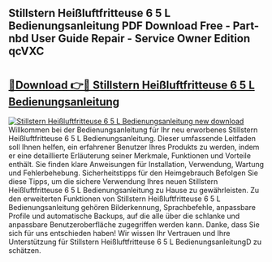 ## Stillstern Heißluftfritteuse 6 5 L Bedienungsanleitung PDF Download Free - Part-nbd User Guide Repair - Service Owner Edition qcVXC

# <h2><a href="http://df5h4lo.blite.top/?on=Stillstern+Hei%c3%9fluftfritteuse+6+5+L+Bedienungsanleitung">🔗Download 👉🔴 Stillstern Heißluftfritteuse 6 5 L Bedienungsanleitung</a></h2>

[![Stillstern Heißluftfritteuse 6 5 L Bedienungsanleitung new download](https://i.imgur.com/lujVjoI.png)](http://df5h4lo.blite.top/?on=Stillstern+Hei%c3%9fluftfritteuse+6+5+L+Bedienungsanleitung)
Willkommen bei der Bedienungsanleitung für Ihr neu erworbenes Stillstern Heißluftfritteuse 6 5 L Bedienungsanleitung. Dieser umfassende Leitfaden soll Ihnen helfen, ein erfahrener Benutzer Ihres Produkts zu werden, indem er eine detaillierte Erläuterung seiner Merkmale, Funktionen und Vorteile enthält. Sie finden klare Anweisungen für Installation, Verwendung, Wartung und Fehlerbehebung. Sicherheitstipps für den Heimgebrauch Befolgen Sie diese Tipps, um die sichere Verwendung Ihres neuen Stillstern Heißluftfritteuse 6 5 L Bedienungsanleitung zu Hause zu gewährleisten. Zu den erweiterten Funktionen von Stillstern Heißluftfritteuse 6 5 L Bedienungsanleitung gehören Bilderkennung, Sprachbefehle, anpassbare Profile und automatische Backups, auf die alle über die schlanke und anpassbare Benutzeroberfläche zugegriffen werden kann. Danke, dass Sie sich für uns entschieden haben! Wir wissen Ihr Vertrauen und Ihre Unterstützung für Stillstern Heißluftfritteuse 6 5 L BedienungsanleitungD zu schätzen.
